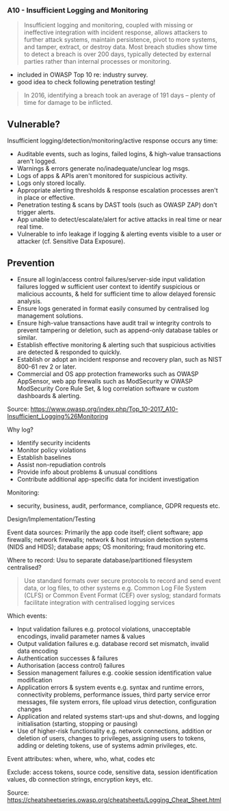 ### A10 - Insufficient Logging and Monitoring
>Insufficient logging and monitoring, coupled with missing or ineffective integration with incident response, allows attackers to further attack systems, maintain persistence, pivot to more systems, and tamper, extract, or destroy data. Most breach studies show time to detect a breach is over 200 days, typically detected by external parties rather than internal processes or monitoring.

- included in OWASP Top 10 re: industry survey.
- good idea to check following penetration testing!
>In 2016, identifying a breach took an average of 191 days – plenty of time for damage to be inflicted.

## Vulnerable?
Insufficient logging/detection/monitoring/active response occurs any time:

- Auditable events, such as logins, failed logins, & high-value transactions aren't logged.
- Warnings & errors generate no/inadequate/unclear log msgs.
- Logs of apps & APIs aren't monitored for suspicious activity.
- Logs only stored locally.
- Appropriate alerting thresholds & response escalation processes aren't in place or effective.
- Penetration testing & scans by DAST tools (such as OWASP ZAP) don't trigger alerts.
- App unable to detect/escalate/alert for active attacks in real time or near real time.
- Vulnerable to info leakage if logging & alerting events visible to a user or attacker (cf. Sensitive Data Exposure).

## Prevention
- Ensure all login/access control failures/server-side input validation failures logged w sufficient user context to identify suspicious or malicious accounts, & held for sufficient time to allow delayed forensic analysis.
- Ensure logs generated in format easily consumed by centralised log management solutions.
- Ensure high-value transactions have audit trail w integrity controls to prevent tampering or deletion, such as append-only database tables or similar.
- Establish effective monitoring & alerting such that suspicious activities are detected & responded to quickly.
- Establish or adopt an incident response and recovery plan, such as NIST 800-61 rev 2 or later.
- Commercial and OS app protection frameworks such as OWASP AppSensor, web app firewalls such as ModSecurity w OWASP ModSecurity Core Rule Set, & log correlation software w custom dashboards & alerting.

Source: https://www.owasp.org/index.php/Top_10-2017_A10-Insufficient_Logging%26Monitoring

Why log?
- Identify security incidents
- Monitor policy violations
- Establish baselines
- Assist non-repudiation controls
- Provide info about problems & unusual conditions
- Contribute additional app-specific data for incident investigation

Monitoring:
- security, business, audit, performance, compliance, GDPR requests etc.

Design/Implementation/Testing

Event data sources:
Primarily the app code itself; client software; app firewalls; network firewalls; network & host intrusion detection systems (NIDS and HIDS); database apps; OS monitoring; fraud monitoring etc.

Where to record:
Usu to separate database/partitioned filesystem
centralised?
>Use standard formats over secure protocols to record and send event data, or log files, to other systems e.g. Common Log File System (CLFS) or Common Event Format (CEF) over syslog; standard formats facilitate integration with centralised logging services

Which events:
- Input validation failures e.g. protocol violations, unacceptable encodings, invalid parameter names & values
- Output validation failures e.g. database record set mismatch, invalid data encoding
- Authentication successes & failures
- Authorisation (access control) failures
- Session management failures e.g. cookie session identification value modification
- Application errors & system events e.g. syntax and runtime errors, connectivity problems, performance issues, third party service error messages, file system errors, file upload virus detection, configuration changes
- Application and related systems start-ups and shut-downs, and logging initialisation (starting, stopping or pausing)
- Use of higher-risk functionality e.g. network connections, addition or deletion of users, changes to privileges, assigning users to tokens, adding or deleting tokens, use of systems admin privileges, etc.

Event attributes:
when, where, who, what, codes etc

Exclude:
access tokens, source code, sensitive data, session identification values, db connection strings, encryption keys, etc.

Source: https://cheatsheetseries.owasp.org/cheatsheets/Logging_Cheat_Sheet.html
